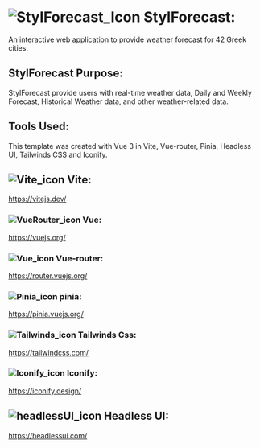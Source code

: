 # ![StylForecast_Icon](https://api.iconify.design/ri:meteor-fill.svg?color=%2322ce2d&width=35) StylForecast:

An interactive web application to provide weather forecast for 42 Greek cities.

## StylForecast Purpose:
StylForecast provide users with real-time weather data, Daily and Weekly Forecast, Historical Weather data, and other weather-related data.


## Tools Used:
This template was created with Vue 3 in Vite, Vue-router, Pinia, Headless UI, Tailwinds CSS and Iconify.

## ![Vite_icon](https://api.iconify.design/logos:vitejs.svg?width=27) Vite:
https://vitejs.dev/
### ![VueRouter_icon](https://api.iconify.design/logos:vue.svg?width=27)  Vue:
https://vuejs.org/
### ![Vue_icon](https://api.iconify.design/logos:vue.svg?width=27) Vue-router:
https://router.vuejs.org/
### ![Pinia_icon](https://api.iconify.design/logos:pinia.svg?width=27) pinia:
https://pinia.vuejs.org/
### ![Tailwinds_icon](https://api.iconify.design/logos:tailwindcss-icon.svg?width=28) Tailwinds Css:
https://tailwindcss.com/
### ![Iconify_icon](https://api.iconify.design/logos:stoplight.svg?width=28) Iconify:
https://iconify.design/
## ![headlessUI_icon](https://api.iconify.design/logos:headlessui-icon.svg?width=28) Headless UI:
https://headlessui.com/
